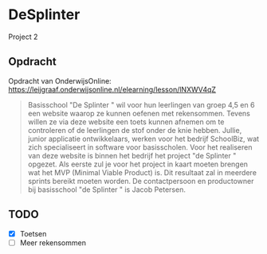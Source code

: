 # DeSplinter
Project 2

## Opdracht
Opdracht van OnderwijsOnline: https://leijgraaf.onderwijsonline.nl/elearning/lesson/lNXWV4qZ
> Basisschool "De Splinter " wil voor hun leerlingen van groep 4,5 en 6 een website waarop ze kunnen oefenen met rekensommen. Tevens willen ze via deze website een toets kunnen afnemen om te controleren of de leerlingen de stof onder de knie hebben.
Jullie, junior applicatie ontwikkelaars, werken voor het bedrijf SchoolBiz, wat zich specialiseert in software voor basisscholen. Voor het realiseren van deze website is binnen het bedrijf het project "de Splinter " opgezet.
Als eerste zul je voor het project in kaart moeten brengen wat het MVP (Minimal Viable Product) is. Dit resultaat zal in meerdere sprints bereikt moeten worden. De contactpersoon en productowner bij basisschool "de Splinter " is Jacob Petersen.

## TODO
- [X] Toetsen
- [ ] Meer rekensommen
